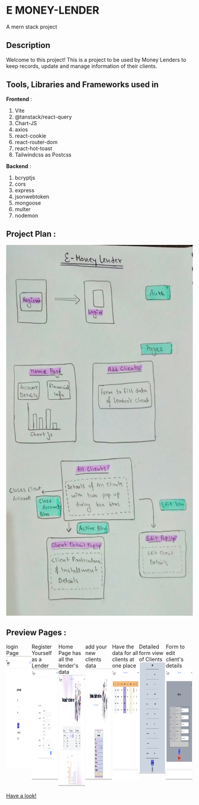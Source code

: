 # E MONEY-LENDER
A mern stack project

## Description
Welcome to this project! This is a project to be used by Money Lenders to keep records, update and manage information of their clients.

## Tools, Libraries and Frameworks used in 

<b>Frontend</b> :
1. Vite
2. @tanstack/react-query
3. Chart-JS
4. axios
5. react-cookie
6. react-router-dom
8. react-hot-toast
9. Tailwindcss as Postcss

<b>Backend</b> :
1. bcryptjs
2. cors
3. express
4. jsonwebtoken
5. mongoose
6. multer
7. nodemon


## Project Plan :

<img src="./assets/projectPlan.jpg" height="1000px" />

## Preview Pages :

<div style="display:flex;flex-direction:row">
  <div class="images"> 
   <span>login Page</span>
   <br/>  
   <img src="./assets/login.png" height="300px" width="500px"/> 
   <br/>
  </div>
  <div class="images"> 
  <span>Register Yourself as a Lender</span>
  <br/> 
  <img src="./assets/register.png" height="300px" /> 
  <br/> 
  </div>
  <div class="images"> 
  <span>Home Page has all the lender's data</span>
  <br/> 
  <img src="./assets/home.png" height="300px" />  
  <br/>  
   </div>
  <div class="images"> 
  <span>add your new clients data </span>
  <br/> 
  <img src="./assets/addclient.png" height="300px" />   
  <br/>   
  </div>
  <div class="images"> 
  <span>Have the data for all clients at one place</span>
  <br/> 
  <img src="./assets/allclients.png" height="300px" />  
   <br/>   
   </div>
  <div class="images"> 
  <span>Detailed form view of Clients</span>
  <br/>  
  <img src="./assets/clientdetail.png" height="300px" />  
   <br/>  
   </div>
  <div class="images">  
  <span>Form to edit client's details</span>
  <br/>  
  <img src="./assets/edit.png" height="300px" />  
   <br/> 
   </div>
</div>

[Have a look!](http://e-money-lender.vercel.app/)
